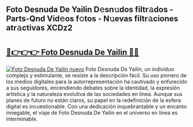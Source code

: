 ## Foto Desnuda De Yailin D𝚎sn𝚞dos filtr𝚊dos - Parts-Qnd Vid𝚎os f𝚘tos - N𝚞evas filtr𝚊ciones atr𝚊ctivas XCDz2

# <h2><a href="http://mb3p4y.tromn.icu/?c=Foto+Desnuda+De+Yailin">🔗👉👉👉 Foto Desnuda De Yailin 🔗🔗</a></h2>

[![Foto Desnuda De Yailin nuevo](https://i.imgur.com/pEAQMta.gif)](http://mb3p4y.tromn.icu/?c=Foto+Desnuda+De+Yailin)
Foto Desnuda De Yailin, un individuo complejo y estimulante, se resiste a la descripción fácil. Su uso pionero de los medios digitales para la autorrepresentación ha cautivado y enfurecido a sus seguidores, encendiendo debates sobre la identidad, la expresión artística y la naturaleza evolutiva de las sociedades en línea. Aunque sus planes de futuro no están claros, su papel en la redefinición de la esfera digital es incuestionable. Con una dedicación inquebrantable y un encanto innegable, el viaje de Foto Desnuda De Yailin en el universo en línea es interminable.

